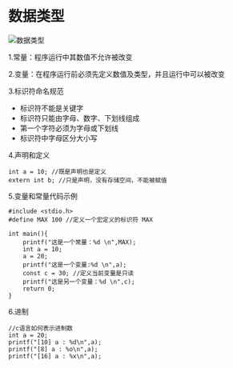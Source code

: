 # 数据类型

![数据类型](https://github.com/shuzhuchengfu2/CNote/blob/master/img/数据类型.png)

1.常量：程序运行中其数值不允许被改变

2.变量：在程序运行前必须先定义数值及类型，并且运行中可以被改变

3.标识符命名规范
 * 标识符不能是关键字
 * 标识符只能由字母、数字、下划线组成
 * 第一个字符必须为字母或下划线
 * 标识符中字母区分大小写

4.声明和定义

 	int a = 10; //既是声明也是定义
 	extern int b; //只是声明，没有存储空间，不能被赋值

5.变量和常量代码示例

	#include <stdio.h>
	#define MAX 100 //定义一个宏定义的标识符 MAX

	int main(){
	    printf("这是一个常量：%d \n",MAX);
	    int a = 10;
	    a = 20;
	    printf("这是一个变量:%d \n",a);
	    const c = 30; //定义当前变量是只读
	    printf("这是另一个变量：%d \n",c);
	    return 0;
	}

6.进制

	//c语言如何表示进制数
    int a = 20;
    printf("[10] a : %d\n",a);
    printf("[8] a : %o\n",a);
    printf("[16] a : %x\n",a);











